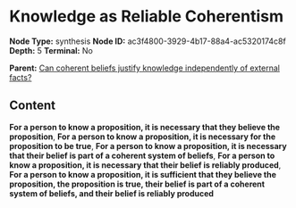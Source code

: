 # Knowledge as Reliable Coherentism

**Node Type:** synthesis
**Node ID:** ac3f4800-3929-4b17-88a4-ac5320174c8f
**Depth:** 5
**Terminal:** No

**Parent:** [Can coherent beliefs justify knowledge independently of external facts?](can-coherent-beliefs-justify-knowledge-independently-of-external-facts-antithesis-a7759d0c-9132-420a-ba1f-880f25c6f02e.md)

## Content

**For a person to know a proposition, it is necessary that they believe the proposition**, **For a person to know a proposition, it is necessary for the proposition to be true**, **For a person to know a proposition, it is necessary that their belief is part of a coherent system of beliefs**, **For a person to know a proposition, it is necessary that their belief is reliably produced**, **For a person to know a proposition, it is sufficient that they believe the proposition, the proposition is true, their belief is part of a coherent system of beliefs, and their belief is reliably produced**
